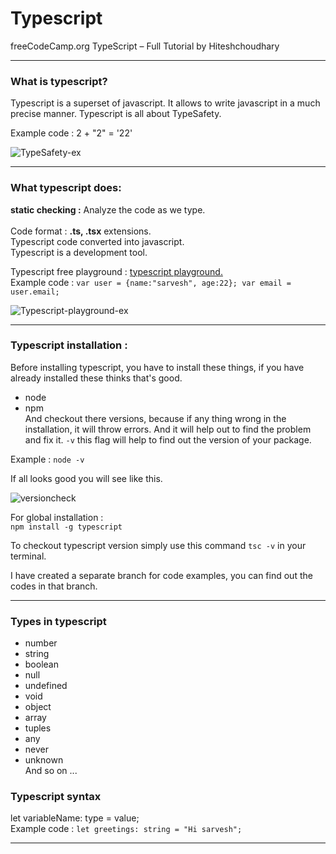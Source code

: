 # Typescript
 freeCodeCamp.org TypeScript – Full Tutorial by Hiteshchoudhary
***
### What is typescript?
Typescript is a superset of javascript. It allows to write javascript in a much precise manner. Typescript is all about TypeSafety.

Example code :
 2 + "2" = '22'
 
 ![TypeSafety-ex ](https://user-images.githubusercontent.com/107741632/229725708-35bacd5f-9fb2-4da6-b2e3-22f08ea67401.jpg)
 ***
### What typescript does:
**static checking :** Analyze the code as we type. <br/>
<br>
Code format : **.ts, .tsx** extensions. <br/>
Typescript code converted into javascript. <br/>
Typescript is a development tool.

Typescript free playground : [typescript playground.](https://www.typescriptlang.org/play) <br/>
Example code :
`var user = {name:"sarvesh", age:22};
var email = user.email;`

![Typescript-playground-ex](https://user-images.githubusercontent.com/107741632/229774573-d822be5c-aa7f-4f2c-9c00-a3f267500bfb.png)
***
### Typescript installation :
Before installing typescript, you have to install these things, if you have already installed these thinks that's good.
- node
- npm <br/>
And checkout there versions, because if any thing wrong in the installation, it will throw errors. And it will help out to find the problem and fix it. `-v` this flag will help to find out the version of your package. 

Example : `node -v`

If all looks good you will see like this. <br/>

![versioncheck](https://user-images.githubusercontent.com/107741632/229807935-89699a43-ab68-4274-8f9c-56b74b64446c.jpg) <br/>

For global installation : <br/>
`npm install -g typescript` <br/>

To checkout typescript version simply use this command `tsc -v` in your terminal. <br/>

I have created a separate branch for code examples, you can find out the codes in that branch.
***
### Types in typescript
- number
- string
- boolean
- null
- undefined
- void
- object
- array
- tuples
- any
- never
- unknown <br/>
And so on ... <br/>
### Typescript syntax
let variableName: type = value; <br/>
Example code : `let greetings: string = "Hi sarvesh";`
***

